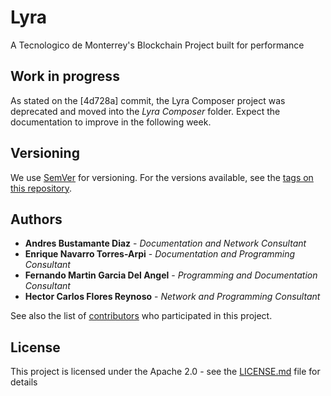 # Lyra
A Tecnologico de Monterrey's Blockchain Project built for performance

## Work in progress
As stated on the [4d728a] commit, the Lyra Composer project was deprecated and moved into the _Lyra Composer_ folder. Expect the documentation to improve in the following week.

## Versioning

We use [SemVer](http://semver.org/) for versioning. For the versions available, see the [tags on this repository](https://github.com/A01334390/Lyra/tags). 

## Authors

* **Andres Bustamante Diaz** - *Documentation and Network Consultant*
* **Enrique Navarro Torres-Arpi** - *Documentation and Programming Consultant*
* **Fernando Martin Garcia Del Angel** - *Programming and Documentation Consultant*
* **Hector Carlos Flores Reynoso** - *Network and Programming Consultant*

See also the list of [contributors](https://github.com/A01334390/Lyra/contributors) who participated in this project.

## License

This project is licensed under the Apache 2.0 - see the [LICENSE.md](LICENSE.md) file for details
